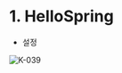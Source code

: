 # 1. HelloSpring


* 설정

![K-039](https://user-images.githubusercontent.com/52481037/120432178-83575380-c3b4-11eb-96f1-c5e2319ac853.jpg)

